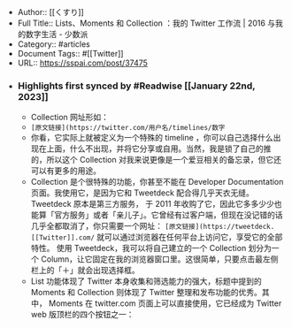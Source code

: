 - Author:: [[くすり]]
- Full Title:: Lists、Moments 和 Collection ：我的 Twitter 工作流 | 2016 与我的数字生活 - 少数派
- Category:: #articles
- Document Tags:: #[[Twitter]]
- URL:: https://sspai.com/post/37475
- ### Highlights first synced by #Readwise [[January 22nd, 2023]]
    - Collection 网址形如：
    - `[原文链接](https://twitter.com/用户名/timelines/数字`
    - 你看，它实际上就被定义为一个特殊的 timeline ，你可以自己选择什么出现在上面，什么不出现，并将它分享或自用。当然，我是锁了自己的推的，所以这个 Collection 对我来说更像是一个爱豆相关的备忘录，但它还可以有更多的用途。
    - Collection 是个很特殊的功能，你甚至不能在 Developer Documentation 页面。我使用它，是因为它和 Tweetdeck 配合得几乎天衣无缝。
      Tweetdeck 原本是第三方服务， 于 2011 年收购了它，因此它多多少少也能算「官方服务」或者「亲儿子」。它曾经有过客户端，但现在没记错的话几乎全都取消了，你只需要一个网址：
      `[原文链接](https://tweetdeck.[[Twitter]].com/`
      就可以通过浏览器在任何平台上访问它，享受它的全部特性。
      使用 Tweetdeck，我可以将自己建立的一个 Collection 划分为一个 Column，让它固定在我的浏览器窗口里。这很简单，只要点击最左侧栏上的「＋」就会出现选择框。
    - List 功能体现了 Twitter 本身收集和筛选能力的强大，标题中提到的 Moments 和 Collection 则体现了 Twitter 整理和发布功能的优秀。其中， Moments 在 twitter.com 页面上可以直接使用，它已经成为 Twitter web 版顶栏的四个按钮之一：
